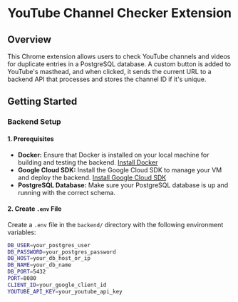 # YouTube Channel Checker Extension

## Overview
This Chrome extension allows users to check YouTube channels and videos for duplicate entries in a PostgreSQL database. A custom button is added to YouTube's masthead, and when clicked, it sends the current URL to a backend API that processes and stores the channel ID if it's unique.

## Getting Started

### Backend Setup

#### 1. Prerequisites

- **Docker:** Ensure that Docker is installed on your local machine for building and testing the backend. [Install Docker](https://docs.docker.com/get-docker/)
- **Google Cloud SDK:** Install the Google Cloud SDK to manage your VM and deploy the backend. [Install Google Cloud SDK](https://cloud.google.com/sdk/docs/install)
- **PostgreSQL Database:** Make sure your PostgreSQL database is up and running with the correct schema.

#### 2. Create `.env` File

Create a `.env` file in the `backend/` directory with the following environment variables:

```bash
DB_USER=your_postgres_user
DB_PASSWORD=your_postgres_password
DB_HOST=your_db_host_or_ip
DB_NAME=your_db_name
DB_PORT=5432
PORT=8080
CLIENT_ID=your_google_client_id
YOUTUBE_API_KEY=your_youtube_api_key
